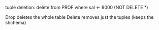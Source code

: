 
tuple deletion:
delete from PROF where sal <- 8000 (NOT DELETE *)

Drop deletes the whole table
Delete removes just the tuples (keeps the shchema)